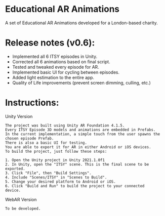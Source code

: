 # Educational AR Animations
A set of Educational AR Animations developed for a London-based charity.

# Release notes (v0.6):
- Implemented all 6 ITSY episodes in Unity.
- Corrected all 6 animations based on final script.
- Tested and tweaked every episode for AR.
- Implemented basic UI for cycling between episodes.
- Added light estimation to the entire app.
- Quality of Life improvements (prevent screen dimming, culling, etc.)

# Instructions:

Unity Version

    The project was built using Unity AR Foundation 4.1.5.
    Every ITSY Episode 3D models and animations are embedded in Prefabs.
    In the current implementation, a simple touch from the user spawns the chosen episode Prefab.
    There is also a basic UI for testing.
    You are able to export it for AR in either Android or iOS devices.
    To build the project, just follow these steps:
    
    1. Open the Unity project in Unity 2021.1.0f1
    2. In Unity, open the "ITSY" scene. This is the final scene to be exported.
    3. Click "File", then "Build Settings".
    4. Include "Scenes/ITSY" in "Scenes to Build".
    5. Change your desired platform to Android or iOS.
    6. Click "Build and Run" to build the project to your connected device.

WebAR Version

    To be developed.